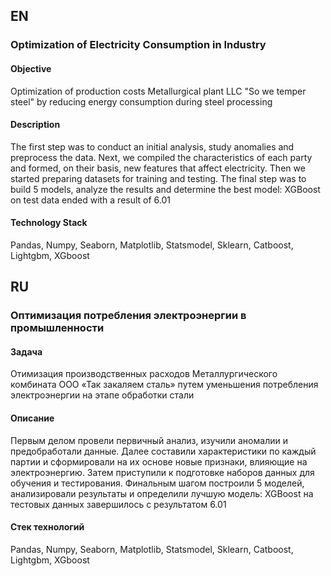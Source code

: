 ## EN 

### Optimization of Electricity Consumption in Industry

#### Objective
Optimization of production costs
Metallurgical plant LLC "So we temper steel"
by reducing energy consumption during steel processing

#### Description
The first step was to conduct an initial analysis, study anomalies and preprocess the data. 
Next, we compiled the characteristics of
each party and formed, on their basis, new features that affect electricity.
Then we started preparing datasets for training and testing.
The final step was to build 5 models, analyze the results and determine the best model:
XGBoost on test data ended with a result of 6.01

#### Technology Stack
Pandas, Numpy, Seaborn, Matplotlib, Statsmodel, Sklearn, Catboost, Lightgbm, XGboost

## RU 

### Оптимизация потребления электроэнергии в промышленности

#### Задача
Отимизация производственных расходов 
Металлургического комбината ООО «Так закаляем сталь» 
путем уменьшения потребления электроэнергии на этапе обработки стали

#### Описание
Первым делом провели первичный анализ, изучили аномалии и предобработали данные. Далее составили характеристики по 
каждый партии и сформировали на их основе новые признаки, влияющие на электроэнергию. 
Затем приступили к подготовке наборов данных для обучения и тестирования. 
Финальным шагом построили 5 моделей, анализировали результаты и определили лучшую модель:
XGBoost на тестовых данных завершилось с результатом 6.01 

#### Стек технологий
Pandas, Numpy, Seaborn, Matplotlib, Statsmodel, Sklearn, Catboost, Lightgbm, XGboost
